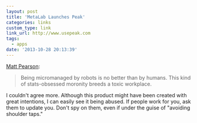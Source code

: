 ```yaml
---
layout: post
title: 'MetaLab Launches Peak'
categories: links
custom_type: link
link_url: http://www.usepeak.com
tags:
  - apps
date: '2013-10-28 20:13:39'
---
```

[Matt Pearson](https://twitter.com/matro/status/394982616132517889):

>Being micromanaged by robots is no better than by humans. This kind of stats-obsessed moronity breeds a toxic workplace.

I couldn't agree more. Although this product might have been created with great intentions, I can easily see it being abused. If people work for you, ask them to update you. Don't spy on them, even if under the guise of "avoiding shoulder taps."
